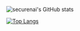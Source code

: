 ![securenai's GitHub stats](https://github-readme-stats.vercel.app/api?username=securenai&count_private=true&show_icons=true&theme=tokyonight)

[![Top Langs](https://github-readme-stats.vercel.app/api/top-langs/?username=securenai&layout=compact&theme=tokyonight)](https://github.com/anuraghazra/github-readme-stats)

<!--
**securenai/securenai** is a ✨ _special_ ✨ repository because its `README.md` (this file) appears on your GitHub profile.

Here are some ideas to get you started:

- 🔭 I’m currently working on ...
- 🌱 I’m currently learning ...
- 👯 I’m looking to collaborate on ...
- 🤔 I’m looking for help with ...
- 💬 Ask me about ...
- 📫 How to reach me: ...
- 😄 Pronouns: ...
- ⚡ Fun fact: ...
-->
